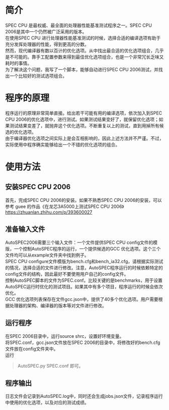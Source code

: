 # 简介
SPEC CPU 是最权威、最全面的处理器性能基准测试程序之一。SPEC CPU 2006是其中一个仍然被广泛采用的版本。  
在使用SPEC CPU 进行处理器性能基准测试的时候，选择合适的编译选项有助于充分发挥处理器的性能，得到更高的分数。  
然而，现代编译器有数以百计的优化选项。从中找出最合适的优化选项组合，几乎是不可能的。靠手工配置参数来得到最佳优化选项组合，也是一个非常冗长乏味又耗时的事情。  
为了解决这个问题，我写了一个脚本，能够自动进行SPEC CPU 2006测试，并找出一个比较好的测试选项组合。  

# 程序的原理
程序运行的原理非常简单直接。给出若干可能有用的编译选项，依次加入到SPEC CPU 2006的优化选项中，进行测试。如果测试结果变好了，就保留优化选项；如果测试结果变差了，就抛弃这个优化选项。不断重复以上的测试，直到用掉所有候选的优化选项。  
由于编译器优化选项之间实际上是会互相影响的，因此上述方法并不严谨。不过，实际使用中程序确实能够给出一个不错的优化选项的组合。  

# 使用方法
## 安装SPEC CPU 2006
首先，完成SPEC CPU 2006的安装。如果不熟悉SPEC CPU 2006的安装，可以参考 guee 的作品《在龙芯3A5000上测试SPEC CPU 2006》https://zhuanlan.zhihu.com/p/393600027   
## 准备输入文件
AutoSPEC2006需要三个输入文件：一个文件提供SPEC CPU config文件的模版，一个控制AutoSPEC程序的运行，一个提供候选的GCC 优化选项。这个三个文件均可以从example文件夹中找到例子。  
SPEC CPU configure文件模版为bench.cfg和bench_ia32.cfg，请根据实际测试的情况，选择合适的文件进行修改。注意，AutoSPEC程序运行的时候依赖特定的config文件的结构，因此最好不要使用用户自己的config文件。  
控制AutoSPEC脚本的文件为SPEC.conf。比较关键的是benchmarks，用于设置AutoSPEC运行时优化的测试项目。如果其中有多个项目，程序运行的时候会依次优化。  
GCC 优化选项列表保存在文件gcc.json中，提供了40多个优化选项。用户需要根据处理器的架构、编译器的版本等对文件进行修改。

## 运行程序

在SPEC 2006目录中，运行source shrc，设置好环境变量。  
将SPEC.conf，gcc.json文件放在SPEC 2006的目录中，将修改好的bench.cfg文件放在config文件夹中。  
运行
> AutoSPEC.py SPEC.conf
即可。

## 程序输出
日志文件会记录到AutoSPEC.log中，同时还会生成jobs.json文件，记录程序运行中使用的优化选项，以及对应的测试成绩。
